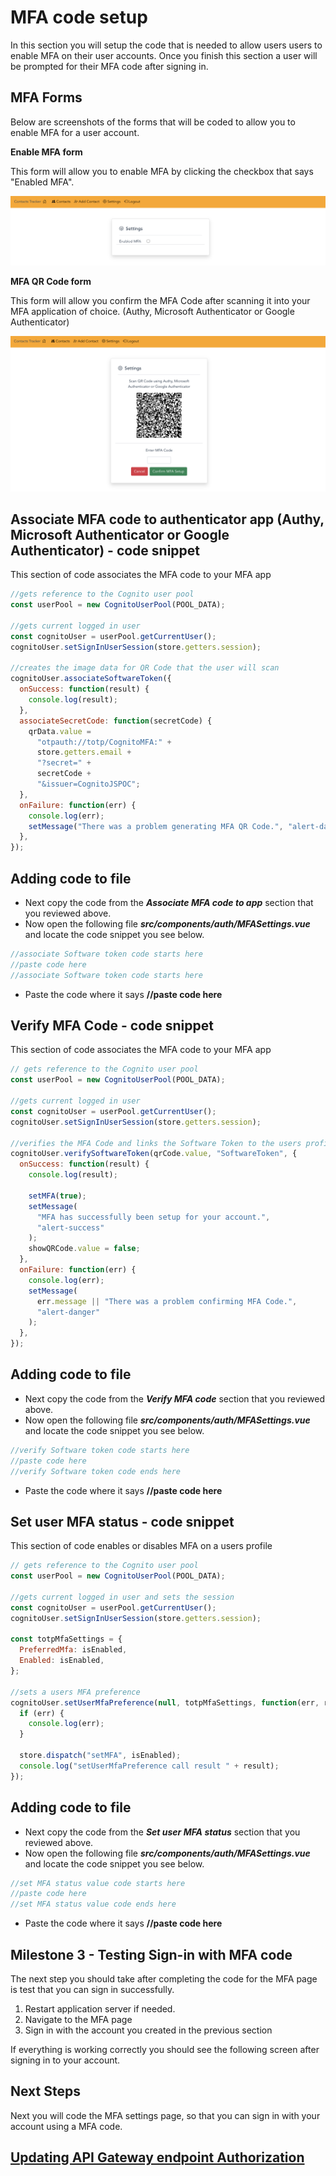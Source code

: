# MFA code setup

In this section you will setup the code that is needed to allow users users to enable MFA on their user accounts.
Once you finish this section a user will be prompted for their MFA code after signing in.

## MFA Forms

Below are screenshots of the forms that will be coded to allow you to enable MFA for a user account.

**Enable MFA form**

This form will allow you to enable MFA by clicking the checkbox that says "Enabled MFA".

![npm run](../docs/images/mfa-setting-1.png)

**MFA QR Code form**

This form will allow you confirm the MFA Code after scanning it into your MFA application of choice. (Authy, Microsoft Authenticator or Google Authenticator)

![npm run](../docs/images/mfa-setting-2.png)

## Associate MFA code to authenticator app (Authy, Microsoft Authenticator or Google Authenticator) - code snippet

This section of code associates the MFA code to your MFA app

```js
//gets reference to the Cognito user pool
const userPool = new CognitoUserPool(POOL_DATA);

//gets current logged in user
const cognitoUser = userPool.getCurrentUser();
cognitoUser.setSignInUserSession(store.getters.session);

//creates the image data for QR Code that the user will scan
cognitoUser.associateSoftwareToken({
  onSuccess: function(result) {
    console.log(result);
  },
  associateSecretCode: function(secretCode) {
    qrData.value =
      "otpauth://totp/CognitoMFA:" +
      store.getters.email +
      "?secret=" +
      secretCode +
      "&issuer=CognitoJSPOC";
  },
  onFailure: function(err) {
    console.log(err);
    setMessage("There was a problem generating MFA QR Code.", "alert-danger");
  },
});
```

## Adding code to file

- Next copy the code from the **_Associate MFA code to app_** section that you reviewed above.
- Now open the following file **_src/components/auth/MFASettings.vue_** and locate the code snippet you see below.

```js
//associate Software token code starts here
//paste code here
//associate Software token code starts here
```

- Paste the code where it says **//paste code here**

## Verify MFA Code - code snippet

This section of code associates the MFA code to your MFA app

```js
// gets reference to the Cognito user pool
const userPool = new CognitoUserPool(POOL_DATA);

//gets current logged in user
const cognitoUser = userPool.getCurrentUser();
cognitoUser.setSignInUserSession(store.getters.session);

//verifies the MFA Code and links the Software Token to the users profile
cognitoUser.verifySoftwareToken(qrCode.value, "SoftwareToken", {
  onSuccess: function(result) {
    console.log(result);

    setMFA(true);
    setMessage(
      "MFA has successfully been setup for your account.",
      "alert-success"
    );
    showQRCode.value = false;
  },
  onFailure: function(err) {
    console.log(err);
    setMessage(
      err.message || "There was a problem confirming MFA Code.",
      "alert-danger"
    );
  },
});
```

## Adding code to file

- Next copy the code from the **_Verify MFA code_** section that you reviewed above.
- Now open the following file **_src/components/auth/MFASettings.vue_** and locate the code snippet you see below.

```js
//verify Software token code starts here
//paste code here
//verify Software token code ends here
```

- Paste the code where it says **//paste code here**

## Set user MFA status - code snippet

This section of code enables or disables MFA on a users profile

```js
// gets reference to the Cognito user pool
const userPool = new CognitoUserPool(POOL_DATA);

//gets current logged in user and sets the session
const cognitoUser = userPool.getCurrentUser();
cognitoUser.setSignInUserSession(store.getters.session);

const totpMfaSettings = {
  PreferredMfa: isEnabled,
  Enabled: isEnabled,
};

//sets a users MFA preference
cognitoUser.setUserMfaPreference(null, totpMfaSettings, function(err, result) {
  if (err) {
    console.log(err);
  }

  store.dispatch("setMFA", isEnabled);
  console.log("setUserMfaPreference call result " + result);
});
```

## Adding code to file

- Next copy the code from the **_Set user MFA status_** section that you reviewed above.
- Now open the following file **_src/components/auth/MFASettings.vue_** and locate the code snippet you see below.

```js
//set MFA status value code starts here
//paste code here
//set MFA status value code ends here
```

- Paste the code where it says **//paste code here**

## Milestone 3 - Testing Sign-in with MFA code

The next step you should take after completing the code for the MFA page is test that you can sign in successfully.

<ol>
<li>Restart application server if needed.</li>
<li>Navigate to the MFA page</li>
<li>Sign in with the account you created in the previous section</li>
</ol>

If everything is working correctly you should see the following screen after signing in to your account.

## Next Steps

Next you will code the MFA settings page, so that you can sign in with your account using a MFA code.

## [Updating API Gateway endpoint Authorization](API.md)
